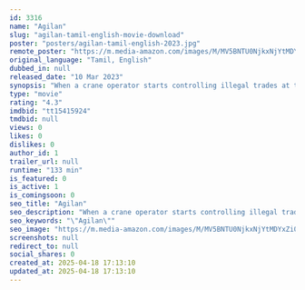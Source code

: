 ```yaml
---
id: 3316
name: "Agilan"
slug: "agilan-tamil-english-movie-download"
poster: "posters/agilan-tamil-english-2023.jpg"
remote_poster: "https://m.media-amazon.com/images/M/MV5BNTU0NjkxNjYtMDYxZi00MDEzLWFhYWMtMmViMTJiYjgxY2M0XkEyXkFqcGdeQXVyMTEzNzg0Mjkx._V1_SX300.jpg"
original_language: "Tamil, English"
dubbed_in: null
released_date: "10 Mar 2023"
synopsis: "When a crane operator starts controlling illegal trades at the harbor, he winds up clashing with another gangster."
type: "movie"
rating: "4.3"
imdbid: "tt15415924"
tmdbid: null
views: 0
likes: 0
dislikes: 0
author_id: 1
trailer_url: null
runtime: "133 min"
is_featured: 0
is_active: 1
is_comingsoon: 0
seo_title: "Agilan"
seo_description: "When a crane operator starts controlling illegal trades at the harbor, he winds up clashing with another gangster."
seo_keywords: "\"Agilan\""
seo_image: "https://m.media-amazon.com/images/M/MV5BNTU0NjkxNjYtMDYxZi00MDEzLWFhYWMtMmViMTJiYjgxY2M0XkEyXkFqcGdeQXVyMTEzNzg0Mjkx._V1_SX300.jpg"
screenshots: null
redirect_to: null
social_shares: 0
created_at: 2025-04-18 17:13:10
updated_at: 2025-04-18 17:13:10
---
```


